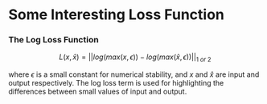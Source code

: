 # Some Interesting Loss Function

### The Log Loss Function

$$
\begin{equation}
L(x, \hat x) = || log(max(x, \epsilon)) - log(max(\hat x, \epsilon))||_ {1\ or\ 2}
\end{equation}
$$

where $\epsilon$ is a small constant for numerical stability, and $x$ and $\hat x$ are input and output respectively.
The log loss term is used for highlighting the differences between small values of input and output.
